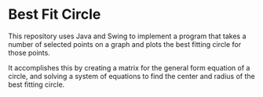 # Best Fit Circle

This repository uses Java and Swing to implement a program that takes a number of selected points on a graph and plots the best fitting circle for those points.

It accomplishes this by creating a matrix for the general form equation of a circle, and solving a system of equations to find the center and radius of the best fitting circle.

